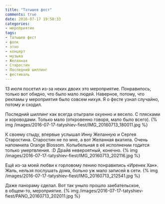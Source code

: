 ```yaml
---
title: "Татышев фест"
comments: true
date: 2016-07-17 19:58:33
categories:
- мероприятие
tags:
- Татышев фест
- фолк
- этно
- концерт
- музыка
- Желанная
- Старостин
- Последний шиллинг
- фестиваль
---
```

13 июля посетил <nobr>из-за</nobr> неких двоих это мероприятие. Понравилось, только вот обидно, что было мало людей. Наверное, потому, что рекламы у&nbsp;мероприятия было совсем нихуя. Я&nbsp;о&nbsp;фесте узнал случайно, потому и&nbsp;сходил.

Последний шиллинг как всегда отыграли охуенно и&nbsp;весело. С&nbsp;плясками и&nbsp;хороводами. Только мало (откровенно говоря, мало было всего).
{% img /images/2016-07-17-tatyshiev-fiest/IMG_20160713_180011.jpg %}

К&nbsp;своему стыду, впервые услышал Инну Желанную и&nbsp;Сергея Старостина. Старостин не&nbsp;по&nbsp;мне, а&nbsp;вот Желанная вкатила. Очень напомнила Orange Blossom. Колыбельная в&nbsp;её исполнении годится только умертвления. :D Драйв невероятный, конечно.
{% img /images/2016-07-17-tatyshiev-fiest/IMG_20160713_202116.jpg %}

Ещё <nobr>из-за</nobr> моей любви к&nbsp;горловому пению понравились &laquo;Иренек Хан&raquo;. Жаль, нельзя послушать дома, больно уж&nbsp;мало записей в&nbsp;сети.
{% img /images/2016-07-17-tatyshiev-fiest/IMG_20160713_212541.jpg %}

Даже панораму сделал. Вот так уныло прошло заебательское, в&nbsp;<nobr>общем-то</nobr>, мероприятие.
{% img /images/2016-07-17-tatyshiev-fiest/PANO_20160713_202011.jpg %}